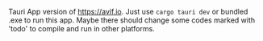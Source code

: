 Tauri App version of https://avif.io.
Just use `cargo tauri dev` or bundled .exe to run this app.
Maybe there should change some codes marked with 'todo' to compile and run in other platforms.
